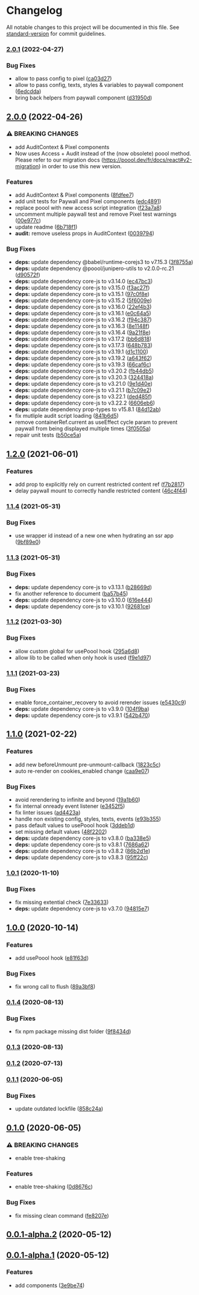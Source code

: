 # Changelog

All notable changes to this project will be documented in this file. See [standard-version](https://github.com/conventional-changelog/standard-version) for commit guidelines.

### [2.0.1](https://github.com/p3ol/react-access/compare/v2.0.0...v2.0.1) (2022-04-27)


### Bug Fixes

* allow to pass config to pixel ([ca03d27](https://github.com/p3ol/react-access/commit/ca03d272f010c8c28407ef820e388fd3e6cd1fe2))
* allow to pass config, texts, styles & variables to paywall component ([6edcdda](https://github.com/p3ol/react-access/commit/6edcdda5333330f1ac9bce5a2d6830af5b0510d9))
* bring back helpers from paywall component ([d31950d](https://github.com/p3ol/react-access/commit/d31950dfaf80e648d90248a00e1ff7ff1cd45eab))

## [2.0.0](https://github.com/p3ol/react-access/compare/v1.2.0...v2.0.0) (2022-04-26)


### ⚠ BREAKING CHANGES

* add AuditContext & Pixel components
* Now uses Access + Audit instead of the (now obsolete) poool method. Please refer to our migration docs (https://poool.dev/fr/docs/react#v2-migration) in order to use this new version.

### Features

* add AuditContext & Pixel components ([8fdfee7](https://github.com/p3ol/react-access/commit/8fdfee7f972c0ef4d3afb0e0a86bcef9da9ff93b))
* add unit tests for Paywall and Pixel components ([edc4891](https://github.com/p3ol/react-access/commit/edc4891df3cb0e3f0d20efe787eb634bb4f92fcc))
* replace poool with new access script integration ([f23a7a8](https://github.com/p3ol/react-access/commit/f23a7a82983926522151ceb03ec56ecbe2d133fd))
* uncomment multiple paywall test and remove Pixel test warnings ([00e977c](https://github.com/p3ol/react-access/commit/00e977c44d67256da66d9128689928ca6e269c5c))
* update readme ([6b718f1](https://github.com/p3ol/react-access/commit/6b718f1990542ea37450bf72fda811d90dc22772))
* **audit:** remove useless props in AuditContext ([0039794](https://github.com/p3ol/react-access/commit/00397944310c48cb072517e006578c41c81714aa))


### Bug Fixes

* **deps:** update dependency @babel/runtime-corejs3 to v7.15.3 ([3f8755a](https://github.com/p3ol/react-access/commit/3f8755a715a91f0e699e087ae17a27fbde8ae8f2))
* **deps:** update dependency @poool/junipero-utils to v2.0.0-rc.21 ([d90572f](https://github.com/p3ol/react-access/commit/d90572fbe18b7175ea69fa7eccfbf26ad16a11eb))
* **deps:** update dependency core-js to v3.14.0 ([ec47bc3](https://github.com/p3ol/react-access/commit/ec47bc34a20e03aa50e0a532f29c3084f9aa2e18))
* **deps:** update dependency core-js to v3.15.0 ([f3ac27f](https://github.com/p3ol/react-access/commit/f3ac27f6b3a9fca4debdcee82ee9d8e1e3e311de))
* **deps:** update dependency core-js to v3.15.1 ([97c0f8e](https://github.com/p3ol/react-access/commit/97c0f8e9a8308b06e224a40dd564dac1ca569aaf))
* **deps:** update dependency core-js to v3.15.2 ([5f6009e](https://github.com/p3ol/react-access/commit/5f6009e8da776d1422c39fbbc65b23232cecc8ce))
* **deps:** update dependency core-js to v3.16.0 ([22ef4b3](https://github.com/p3ol/react-access/commit/22ef4b3844a016096fd6da5607fbd4b9fa76bf99))
* **deps:** update dependency core-js to v3.16.1 ([e0c64a5](https://github.com/p3ol/react-access/commit/e0c64a5a9dae72a7e6363249dd16d50aa4be934f))
* **deps:** update dependency core-js to v3.16.2 ([f94c387](https://github.com/p3ol/react-access/commit/f94c387cd1ff1f96a5fce3f3c9a0f5a1e3f1213f))
* **deps:** update dependency core-js to v3.16.3 ([8e1148f](https://github.com/p3ol/react-access/commit/8e1148f342d141a6c9728ee714fe9501baddd699))
* **deps:** update dependency core-js to v3.16.4 ([9a21f8e](https://github.com/p3ol/react-access/commit/9a21f8e7c3fa5f57bc11a5ae9874ebf961055bd5))
* **deps:** update dependency core-js to v3.17.2 ([bb6d818](https://github.com/p3ol/react-access/commit/bb6d818d8433e3099c867b969082ea3d50b5dfbe))
* **deps:** update dependency core-js to v3.17.3 ([648b783](https://github.com/p3ol/react-access/commit/648b783a44dd1f170bbbc4f7489a28f309311fcd))
* **deps:** update dependency core-js to v3.19.1 ([d1c1100](https://github.com/p3ol/react-access/commit/d1c110062d68cb4aaa460c1f7cf3a5053f54a90c))
* **deps:** update dependency core-js to v3.19.2 ([a643f62](https://github.com/p3ol/react-access/commit/a643f62a3904d0493c85a7bbba4820fe579341c8))
* **deps:** update dependency core-js to v3.19.3 ([66caf6c](https://github.com/p3ol/react-access/commit/66caf6cf6bcca7c4d3560a29b9ad5e274084d8f8))
* **deps:** update dependency core-js to v3.20.2 ([fb44db5](https://github.com/p3ol/react-access/commit/fb44db52d1d519d17a553f084f499031ef547e81))
* **deps:** update dependency core-js to v3.20.3 ([324418a](https://github.com/p3ol/react-access/commit/324418a1152dd3768d07b9aa35c0fdb4ca766570))
* **deps:** update dependency core-js to v3.21.0 ([9e1d40e](https://github.com/p3ol/react-access/commit/9e1d40e51d2efadff9201d51282961b4939b8955))
* **deps:** update dependency core-js to v3.21.1 ([b7c09e2](https://github.com/p3ol/react-access/commit/b7c09e28e9a18299753e340796eed3a2acb8989a))
* **deps:** update dependency core-js to v3.22.1 ([ded485f](https://github.com/p3ol/react-access/commit/ded485f3384e57589f775d534b73a77d9d0fc2e2))
* **deps:** update dependency core-js to v3.22.2 ([6606eb6](https://github.com/p3ol/react-access/commit/6606eb63ed328302723aaa8a1b11d3e63bb62353))
* **deps:** update dependency prop-types to v15.8.1 ([84d12ab](https://github.com/p3ol/react-access/commit/84d12abc4d559820c6266219b5cf8204c7c15c36))
* fix mutliple audit script loading ([841b6d5](https://github.com/p3ol/react-access/commit/841b6d53aca92293b2c1634239c617ed7b1a5f31))
* remove containerRef.current as useEffect cycle param to prevent paywall from being displayed multiple times ([3f0505a](https://github.com/p3ol/react-access/commit/3f0505a3868e4443834aa236c3fd69f0357775c9))
* repair unit tests ([b50ce5a](https://github.com/p3ol/react-access/commit/b50ce5a96a42f611b21305d8f399df43cb060be7))

## [1.2.0](https://github.com/p3ol/react-access/compare/v1.1.4...v1.2.0) (2021-06-01)


### Features

* add prop to explicitly rely on current restricted content ref ([f7b2817](https://github.com/p3ol/react-access/commit/f7b2817867941600db10c9c83bd9734c9ed1894d))
* delay paywall mount to correctly handle restricted content ([46c4f44](https://github.com/p3ol/react-access/commit/46c4f4441f852503858066ae13d89e509910b5bd))

### [1.1.4](https://github.com/p3ol/react-access/compare/v1.1.3...v1.1.4) (2021-05-31)


### Bug Fixes

* use wrapper id instead of a new one when hydrating an ssr app ([9bf89e0](https://github.com/p3ol/react-access/commit/9bf89e013f1958ea5ca62c9aca632a072ddfe66e))

### [1.1.3](https://github.com/p3ol/react-access/compare/v1.1.2...v1.1.3) (2021-05-31)


### Bug Fixes

* **deps:** update dependency core-js to v3.13.1 ([b28669d](https://github.com/p3ol/react-access/commit/b28669d9cafedb60af7b489390e2db701a8c4ac3))
* fix another reference to document ([ba57b45](https://github.com/p3ol/react-access/commit/ba57b4544cd22dd140dcb1bde03ce734396b8ab3))
* **deps:** update dependency core-js to v3.10.0 ([616e444](https://github.com/p3ol/react-access/commit/616e4446e38ef2e9e618df9a55e4fdbc714a6225))
* **deps:** update dependency core-js to v3.10.1 ([92681ce](https://github.com/p3ol/react-access/commit/92681ceeaef78af382428a95678d41ae5021b7d7))

### [1.1.2](https://github.com/p3ol/react-access/compare/v1.1.1...v1.1.2) (2021-03-30)


### Bug Fixes

* allow custom global for usePoool hook ([295a6d8](https://github.com/p3ol/react-access/commit/295a6d861d43464cb9636f1eb645aaa905495c33))
* allow lib to be called when only hook is used ([f9e1d97](https://github.com/p3ol/react-access/commit/f9e1d97a106d09aefc5d76ef1d77da29c6253bf6))

### [1.1.1](https://github.com/p3ol/react-access/compare/v1.1.0...v1.1.1) (2021-03-23)


### Bug Fixes

* enable force_container_recovery to avoid rerender issues ([e5430c9](https://github.com/p3ol/react-access/commit/e5430c9341356d468b0fffb1502ed222422e82a4))
* **deps:** update dependency core-js to v3.9.0 ([104f9ba](https://github.com/p3ol/react-access/commit/104f9ba87946f66253e4098dd7f9adf8c6d91703))
* **deps:** update dependency core-js to v3.9.1 ([542b470](https://github.com/p3ol/react-access/commit/542b47034f728d018e2230965d8663f5e494098d))

## [1.1.0](https://github.com/p3ol/react-access/compare/v1.0.1...v1.1.0) (2021-02-22)


### Features

* add new beforeUnmount pre-unmount-callback ([1823c5c](https://github.com/p3ol/react-access/commit/1823c5c063fc0a06506a3d2cc7cc8f0d3c8ad939))
* auto re-render on cookies_enabled change ([caa9e07](https://github.com/p3ol/react-access/commit/caa9e07d4bedd31e5d69624d5a10bb8b978ecd5d))


### Bug Fixes

* avoid rerendering to infinite and beyond ([19a1b60](https://github.com/p3ol/react-access/commit/19a1b6049975158fb20d9f99e0971afe25626ef2))
* fix internal onready event listener ([e3452f5](https://github.com/p3ol/react-access/commit/e3452f5e99af38857e54b1e6a7c65e1a5c796a3f))
* fix linter issues ([ad4423a](https://github.com/p3ol/react-access/commit/ad4423ad4fab5b4aee58c26daad9bf36b9f5c3aa))
* handle non existing config, styles, texts, events ([e93b355](https://github.com/p3ol/react-access/commit/e93b355dccb303b9a66193c86fbae384a9bdd206))
* pass default values to usePoool hook ([3ddeb1d](https://github.com/p3ol/react-access/commit/3ddeb1d546bf6fbe42c2c8a18879ff995c4f3a96))
* set missing default values ([48f2202](https://github.com/p3ol/react-access/commit/48f220286971d9ec5e5872dce197898264a080d0))
* **deps:** update dependency core-js to v3.8.0 ([ba338e5](https://github.com/p3ol/react-access/commit/ba338e50df1a0d53792777fff00e0b64549b8e3d))
* **deps:** update dependency core-js to v3.8.1 ([7686a62](https://github.com/p3ol/react-access/commit/7686a621c88f3d8c277ff8937ca38ce2eef8bc31))
* **deps:** update dependency core-js to v3.8.2 ([86b2d1e](https://github.com/p3ol/react-access/commit/86b2d1e132543c4e836cbc34e6e8f9c162c1336a))
* **deps:** update dependency core-js to v3.8.3 ([95ff22c](https://github.com/p3ol/react-access/commit/95ff22c7b165c702cd6b2e559999d46f6a11f613))

### [1.0.1](https://github.com/p3ol/react-access/compare/v1.0.0...v1.0.1) (2020-11-10)


### Bug Fixes

* fix missing extential check ([7e33633](https://github.com/p3ol/react-access/commit/7e33633c88e116324c39314ea832e4bd0c80aee7))
* **deps:** update dependency core-js to v3.7.0 ([94815e7](https://github.com/p3ol/react-access/commit/94815e7d70d3dbddcc8132dffc7079bd4cda7814))

## [1.0.0](https://github.com/p3ol/react-access/compare/v0.1.4...v1.0.0) (2020-10-14)


### Features

* add usePoool hook ([e81f63d](https://github.com/p3ol/react-access/commit/e81f63d41caffe4ae02f21d5e110f217c4242d4c))


### Bug Fixes

* fix wrong call to flush ([89a3bf8](https://github.com/p3ol/react-access/commit/89a3bf89b058d40b3fd811a3c895f0f9c1af056a))

### [0.1.4](https://github.com/p3ol/react-access/compare/v0.1.3...v0.1.4) (2020-08-13)


### Bug Fixes

* fix npm package missing dist folder ([9f8434d](https://github.com/p3ol/react-access/commit/9f8434d133c2cd725021c7d001b1651dfa3aa779))

### [0.1.3](https://github.com/p3ol/react-access/compare/v0.1.2...v0.1.3) (2020-08-13)

### [0.1.2](https://github.com/p3ol/react-access/compare/v0.1.1...v0.1.2) (2020-07-13)

### [0.1.1](https://github.com/p3ol/react-access/compare/v0.1.0...v0.1.1) (2020-06-05)


### Bug Fixes

* update outdated lockfile ([858c24a](https://github.com/p3ol/react-access/commit/858c24a0e80de23293b92529dddaa16ff00ec9a3))

## [0.1.0](https://github.com/p3ol/react-access/compare/v0.0.1-alpha.2...v0.1.0) (2020-06-05)


### ⚠ BREAKING CHANGES

* enable tree-shaking

### Features

* enable tree-shaking ([0d8676c](https://github.com/p3ol/react-access/commit/0d8676c2bd99b59cd946314222d980bf7d62899d))


### Bug Fixes

* fix missing clean command ([fe8207e](https://github.com/p3ol/react-access/commit/fe8207eda5fa3c83794b631769e59f19dfa40fff))

## [0.0.1-alpha.2](https://github.com/p3ol/react-access/compare/v0.0.1-alpha.1...v0.0.1-alpha.2) (2020-05-12)



## [0.0.1-alpha.1](https://github.com/p3ol/react-access/compare/3e9be74c83fa5d9212f0cf4b363b83c68a9bb5b3...v0.0.1-alpha.1) (2020-05-12)


### Features

* add components ([3e9be74](https://github.com/p3ol/react-access/commit/3e9be74c83fa5d9212f0cf4b363b83c68a9bb5b3))
